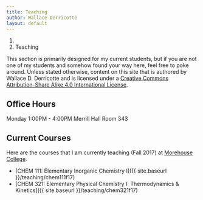 ```yaml
---
title: Teaching
author: Wallace Derricotte
layout: default
---
```


<ol class="breadcrumb">
  <li><a href="/"><i class="fa fa-home"></i></a></li>
  <li class="active">Teaching</li>
</ol>

This section is primarily designed for my current students, but if you are not one of my students and somehow found your way here, feel free to poke around. Unless stated otherwise, content on this site that is authored by Wallace D. Derricotte and is licensed under a [Creative Commons Attribution-Share Alike 4.0 International License](https://creativecommons.org/licenses/by-sa/4.0/).

## Office Hours ##
Monday 1:00PM - 4:00PM Merrill Hall Room 343

## Current Courses ##
Here are the courses that I am currently teaching (Fall 2017) at [Morehouse College](http://morehouse.edu).

- [CHEM 111: Elementary Inorganic Chemistry I]({{ site.baseurl }}/teaching/chem111f17)
- [CHEM 321: Elementary Physical Chemistry I: Thermodynamics & Kinetics]({{ site.baseurl }}/teaching/chem321f17)
